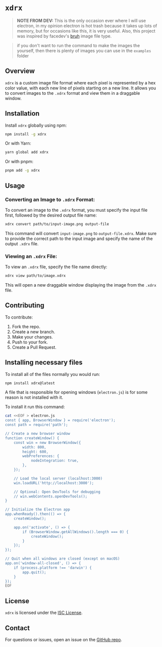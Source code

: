 
# `xdrx`

> **NOTE FROM DEV:** This is the only occasion ever where I will use electron, in my opinion electron is hot trash because it takes up lots of memory, but for occasions like this, it is very useful. Also, this project was inspired by facedev's [bruh](https://github.com/face-hh/bruh/) image file type.

> if you don't want to run the command to make the images the yourself, then there is plenty of images you can use in the `examples` folder

## Overview

`xdrx` is a custom image file format where each pixel is represented by a hex color value, with each new line of pixels starting on a new line. It allows you to convert images to the `.xdrx` format and view them in a draggable window.

## Installation

Install `xdrx` globally using npm:

```bash
npm install -g xdrx
```

Or with Yarn:

```bash
yarn global add xdrx
```

Or with pnpm:

```bash
pnpm add -g xdrx
```

## Usage

### Converting an Image to `.xdrx` Format:

To convert an image to the `.xdrx` format, you must specify the input file first, followed by the desired output file name:

```bash
xdrx convert path/to/input-image.png output-file
```

This command will convert `input-image.png` to `output-file.xdrx`. Make sure to provide the correct path to the input image and specify the name of the output `.xdrx` file.

### Viewing an `.xdrx` File:

To view an `.xdrx` file, specify the file name directly:

```bash
xdrx view path/to/image.xdrx
```

This will open a new draggable window displaying the image from the `.xdrx` file.

## Contributing

To contribute:

1. Fork the repo.
2. Create a new branch.
3. Make your changes.
4. Push to your fork.
5. Create a Pull Request.

## Installing necessary files
To install all of the files normally you would run:

```bash
npm install xdrx@latest
```
A file that is responsible for opening windows (`electron.js`) is for some reason is not installed with it.

To install it run this command:
```bash
cat <<EOF > electron.js
const { app, BrowserWindow } = require('electron');
const path = require('path');

// Create a new browser window
function createWindow() {
    const win = new BrowserWindow({
        width: 800,
        height: 600,
        webPreferences: {
            nodeIntegration: true,
        },
    });

    // Load the local server (localhost:3000)
    win.loadURL('http://localhost:3000');

    // Optional: Open DevTools for debugging
    // win.webContents.openDevTools();
}

// Initialize the Electron app
app.whenReady().then(() => {
    createWindow();

    app.on('activate', () => {
        if (BrowserWindow.getAllWindows().length === 0) {
            createWindow();
        }
    });
});

// Quit when all windows are closed (except on macOS)
app.on('window-all-closed', () => {
    if (process.platform !== 'darwin') {
        app.quit();
    }
});
EOF
```
## License

`xdrx` is licensed under the [ISC License](LICENSE).

## Contact

For questions or issues, open an issue on the [GitHub repo](https://github.com/linuxfandudeguy/xdrx).
